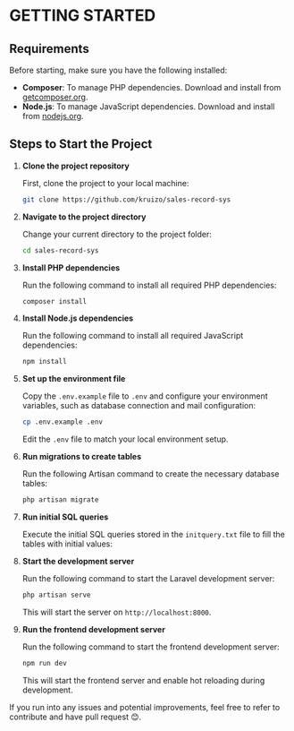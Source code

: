 # GETTING STARTED

## Requirements

Before starting, make sure you have the following installed:

-   **Composer**: To manage PHP dependencies. Download and install from [getcomposer.org](https://getcomposer.org/).
-   **Node.js**: To manage JavaScript dependencies. Download and install from [nodejs.org](https://nodejs.org/).

## Steps to Start the Project

1. **Clone the project repository**

    First, clone the project to your local machine:

    ```bash
    git clone https://github.com/kruizo/sales-record-sys
    ```

2. **Navigate to the project directory**

    Change your current directory to the project folder:

    ```bash
    cd sales-record-sys
    ```

3. **Install PHP dependencies**

    Run the following command to install all required PHP dependencies:

    ```bash
    composer install
    ```

4. **Install Node.js dependencies**

    Run the following command to install all required JavaScript dependencies:

    ```bash
    npm install
    ```

5. **Set up the environment file**

    Copy the `.env.example` file to `.env` and configure your environment variables, such as database connection and mail configuration:

    ```bash
    cp .env.example .env
    ```

    Edit the `.env` file to match your local environment setup.

6. **Run migrations to create tables**

    Run the following Artisan command to create the necessary database tables:

    ```bash
    php artisan migrate
    ```

7. **Run initial SQL queries**

    Execute the initial SQL queries stored in the `initquery.txt` file to fill the tables with initial values:

8. **Start the development server**

    Run the following command to start the Laravel development server:

    ```bash
    php artisan serve
    ```

    This will start the server on `http://localhost:8000`.

9. **Run the frontend development server**

    Run the following command to start the frontend development server:

    ```bash
    npm run dev
    ```

    This will start the frontend server and enable hot reloading during development.

If you run into any issues and potential improvements, feel free to refer to contribute and have pull request 😊.
